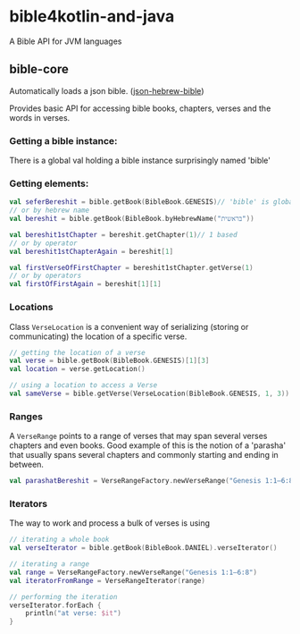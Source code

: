 # bible4kotlin-and-java
A Bible API for JVM languages

## bible-core
Automatically loads a json bible. ([json-hebrew-bible](https://github.com/dannyor/json-hebrew-bible))

Provides basic API for accessing bible books, chapters, verses and the words in verses.

### Getting a bible instance:
There is a global val holding a bible instance surprisingly named 'bible'

### Getting elements:
```kotlin
val seferBereshit = bible.getBook(BibleBook.GENESIS)// 'bible' is global
// or by hebrew name
val bereshit = bible.getBook(BibleBook.byHebrewName("בראשית"))

val bereshit1stChapter = bereshit.getChapter(1)// 1 based
// or by operator
val bereshit1stChapterAgain = bereshit[1]

val firstVerseOfFirstChapter = bereshit1stChapter.getVerse(1)
// or by operators
val firstOfFirstAgain = bereshit[1][1]
```

### Locations
Class ```VerseLocation``` is a convenient way of serializing (storing or communicating) 
the location of a specific verse. 
```kotlin
// getting the location of a verse
val verse = bible.getBook(BibleBook.GENESIS)[1][3]
val location = verse.getLocation()

// using a location to access a Verse
val sameVerse = bible.getVerse(VerseLocation(BibleBook.GENESIS, 1, 3))
```

### Ranges
A ```VerseRange``` points to a range of verses that may span several verses
chapters and even books.
Good example of this is the notion of a 'parasha' that usually 
spans several chapters and commonly starting and ending in between.
```kotlin
val parashatBereshit = VerseRangeFactory.newVerseRange("Genesis 1:1–6:8")
```

### Iterators
The way to work and process a bulk of verses is using
```kotlin
// iterating a whole book
val verseIterator = bible.getBook(BibleBook.DANIEL).verseIterator()

// iterating a range
val range = VerseRangeFactory.newVerseRange("Genesis 1:1–6:8")
val iteratorFromRange = VerseRangeIterator(range)

// performing the iteration
verseIterator.forEach {
    println("at verse: $it")
}
```







